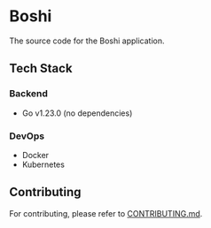 # Boshi

The source code for the Boshi application.

## Tech Stack

### Backend

- Go v1.23.0 (no dependencies)

### DevOps

- Docker
- Kubernetes

## Contributing

For contributing, please refer to [CONTRIBUTING.md](CONTRIBUTING.md).
